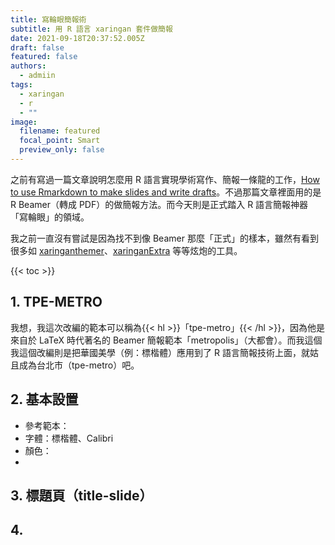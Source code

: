 ```yaml
---
title: 寫輪眼簡報術
subtitle: 用 R 語言 xaringan 套件做簡報
date: 2021-09-18T20:37:52.005Z
draft: false
featured: false
authors:
  - admiin
tags:
  - xaringan
  - r
  - ""
image:
  filename: featured
  focal_point: Smart
  preview_only: false
---
```

之前有寫過一篇文章說明怎麼用 R 語言實現學術寫作、簡報一條龍的工作，[How to use Rmarkdown to make slides and write drafts](https://blog-jwtsai.netlify.app/post/how-to-use-r-markdown-to-make-slides-and-write-drafts/)。不過那篇文章裡面用的是 R Beamer（轉成 PDF）的做簡報方法。而今天則是正式踏入 R 語言簡報神器「寫輪眼」的領域。

我之前一直沒有嘗試是因為找不到像 Beamer 那麼「正式」的樣本，雖然有看到很多如 [xaringanthemer](https://pkg.garrickadenbuie.com/xaringanthemer/)、[xaringanExtra](https://pkg.garrickadenbuie.com/xaringanExtra/) 等等炫炮的工具。


{{< toc >}}

## 1. TPE-METRO
我想，我這次改編的範本可以稱為{{< hl >}}「tpe-metro」{{< /hl >}}，因為他是來自於 LaTeX 時代著名的 Beamer 簡報範本「metropolis」（大都會）。而我這個我這個改編則是把華國美學（例：標楷體）應用到了 R 語言簡報技術上面，就姑且成為台北市（tpe-metro）吧。

## 2. 基本設置

- 參考範本：
- 字體：標楷體、Calibri
- 顏色：
-

## 3. 標題頁（title-slide）


## 4. ##






